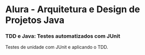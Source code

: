 # Alura - Arquitetura e Design de Projetos Java

### TDD e Java: Testes automatizados com JUnit

Testes de unidade com JUnit e aplicando o TDD.
